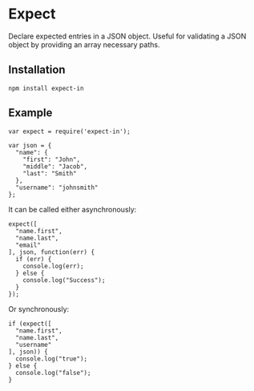 # Expect

Declare expected entries in a JSON object. Useful for validating a JSON object by providing an array necessary paths.


## Installation

	npm install expect-in

## Example

    var expect = require('expect-in');
    
    var json = {
      "name": {
        "first": "John",
        "middle": "Jacob",
        "last": "Smith"
      },
      "username": "johnsmith"
    };
    
It can be called either asynchronously:
    
    expect([
      "name.first",
      "name.last",
      "email"
    ], json, function(err) {
      if (err) {
        console.log(err);
      } else {
        console.log("Success");
      }
    });
    
Or synchronously:

    if (expect([
      "name.first",
      "name.last",
      "username"
    ], json)) {
      console.log("true");
    } else {
      console.log("false");
    }
